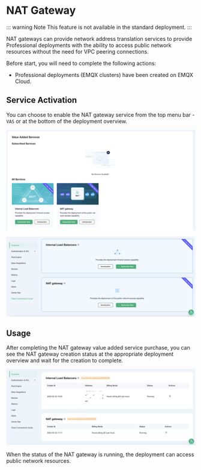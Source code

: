 # NAT Gateway

::: warning Note
This feature is not available in the standard deployment.
:::

NAT gateways can provide network address translation services to provide Professional deployments with the ability to access public network resources without the need for VPC peering connections.

Before start, you will need to complete the following actions:

* Professional deployments (EMQX clusters) have been created on EMQX Cloud.

## Service Activation

You can choose to enable the NAT gateway service from the top menu bar - `VAS` or at the bottom of the deployment overview.

![vas](./_assets/intro_01.png)

![overview_vas](./_assets/overview_vas.png)

## Usage

After completing the NAT gateway value added service purchase, you can see the NAT gateway creation status at the appropriate deployment overview and wait for the creation to complete.

![intranet_lb_info](./_assets/nat_gateway_info.png)

When the status of the NAT gateway is running, the deployment can access public network resources.
